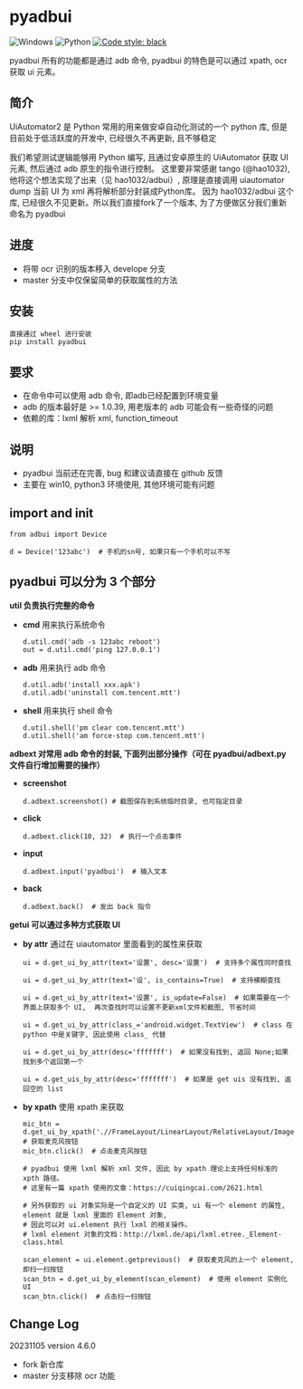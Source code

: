 # pyadbui
![Windows](https://img.shields.io/badge/Windows-0078D6)
![Python](https://img.shields.io/badge/python-3670A0)
[![Code style: black](https://img.shields.io/badge/code%20style-black-000000.svg)](https://github.com/psf/black)

pyadbui 所有的功能都是通过 adb 命令, pyadbui 的特色是可以通过 xpath, ocr 获取 ui 元素。

## 简介
UiAutomator2 是 Python 常用的用来做安卓自动化测试的一个 python 库, 但是目前处于低活跃度的开发中, 已经很久不再更新, 且不够稳定

我们希望测试逻辑能够用 Python 编写, 且通过安卓原生的 UiAutomator 获取 UI 元素, 然后通过 adb 原生的指令进行控制。
这里要非常感谢 tango (@hao1032), 他将这个想法实现了出来（见 hao1032/adbui）, 原理是直接调用 uiautomator dump 当前 UI 为 xml 再将解析部分封装成Python库。 
因为 hao1032/adbui 这个库, 已经很久不见更新。所以我们直接fork了一个版本, 为了方便做区分我们重新命名为 pyadbui

## 进度
- 将带 ocr 识别的版本移入 develope 分支
- master 分支中仅保留简单的获取属性的方法

## 安装
    直接通过 wheel 进行安装
    pip install pyadbui

## 要求
- 在命令中可以使用 adb 命令, 即adb已经配置到环境变量
- adb 的版本最好是 >= 1.0.39, 用老版本的 adb 可能会有一些奇怪的问题
- 依赖的库：lxml 解析 xml, function_timeout

## 说明
- pyadbui 当前还在完善, bug 和建议请直接在 github 反馈
- 主要在 win10, python3 环境使用, 其他环境可能有问题

## import and init
    from adbui import Device

    d = Device('123abc')  # 手机的sn号, 如果只有一个手机可以不写

## pyadbui 可以分为 3 个部分
**util 负责执行完整的命令**

  - **cmd** 用来执行系统命令
  
        d.util.cmd('adb -s 123abc reboot')
        out = d.util.cmd('ping 127.0.0.1')
    
  - **adb** 用来执行 adb 命令
  
        d.util.adb('install xxx.apk')
        d.util.adb('uninstall com.tencent.mtt')
    
  - **shell** 用来执行 shell 命令
  
        d.util.shell('pm clear com.tencent.mtt')
        d.util.shell('am force-stop com.tencent.mtt')

**adbext 对常用 adb 命令的封装, 下面列出部分操作（可在 pyadbui/adbext.py 文件自行增加需要的操作）**

  - **screenshot**
   
        d.adbext.screenshot() # 截图保存到系统临时目录, 也可指定目录
        
  - **click**
  
        d.adbext.click(10, 32)  # 执行一个点击事件 
        
  - **input**
  
        d.adbext.input('pyadbui')  # 输入文本 
        
  - **back**
  
        d.adbext.back()  # 发出 back 指令 


**getui 可以通过多种方式获取 UI**
  - **by attr** 通过在 uiautomator 里面看到的属性来获取
  
        ui = d.get_ui_by_attr(text='设置', desc='设置')  # 支持多个属性同时查找

        ui = d.get_ui_by_attr(text='设', is_contains=True)  # 支持模糊查找

        ui = d.get_ui_by_attr(text='设置', is_update=False)  # 如果需要在一个界面上获取多个 UI,  再次查找时可以设置不更新xml文件和截图, 节省时间

        ui = d.get_ui_by_attr(class_='android.widget.TextView')  # class 在 python 中是关键字, 因此使用 class_ 代替

        ui = d.get_ui_by_attr(desc='fffffff')  # 如果没有找到, 返回 None;如果找到多个返回第一个

        ui = d.get_uis_by_attr(desc='fffffff')  # 如果是 get uis 没有找到, 返回空的 list
    
  - **by xpath** 使用 xpath 来获取
  
        mic_btn = d.get_ui_by_xpath('.//FrameLayout/LinearLayout/RelativeLayout/ImageView[2]')  # 获取麦克风按钮
        mic_btn.click()  # 点击麦克风按钮
        
        # pyadbui 使用 lxml 解析 xml 文件, 因此 by xpath 理论上支持任何标准的 xpth 路径。
        # 这里有一篇 xpath 使用的文章：https://cuiqingcai.com/2621.html
        
        # 另外获取的 ui 对象实际是一个自定义的 UI 实类, ui 有一个 element 的属性, element 就是 lxml 里面的 Element 对象, 
        # 因此可以对 ui.element 执行 lxml 的相关操作。
        # lxml element 对象的文档：http://lxml.de/api/lxml.etree._Element-class.html
        
        scan_element = ui.element.getprevious()  # 获取麦克风的上一个 element, 即扫一扫按钮
        scan_btn = d.get_ui_by_element(scan_element)  # 使用 element 实例化 UI
        scan_btn.click()  # 点击扫一扫按钮

## Change Log
20231105 version 4.6.0
- fork 新仓库
- master 分支移除 ocr 功能
